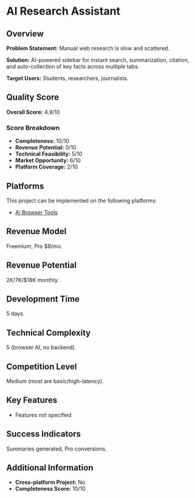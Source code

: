 # AI Research Assistant

## Overview
**Problem Statement:** Manual web research is slow and scattered.

**Solution:** AI-powered sidebar for instant search, summarization, citation, and auto-collection of key facts across multiple tabs.

**Target Users:** Students, researchers, journalists.

## Quality Score
**Overall Score:** 4.9/10

### Score Breakdown
- **Completeness:** 10/10
- **Revenue Potential:** 0/10
- **Technical Feasibility:** 5/10
- **Market Opportunity:** 6/10
- **Platform Coverage:** 2/10

## Platforms
This project can be implemented on the following platforms:
- [Ai Browser Tools](./platforms/ai-browser-tools/)

## Revenue Model
Freemium, Pro $8/mo.

## Revenue Potential
$2K/$7K/$18K monthly.

## Development Time
5 days.

## Technical Complexity
5 (browser AI, no backend).

## Competition Level
Medium (most are basic/high-latency).

## Key Features
- Features not specified

## Success Indicators
Summaries generated, Pro conversions.

## Additional Information
- **Cross-platform Project:** No
- **Completeness Score:** 10/10
